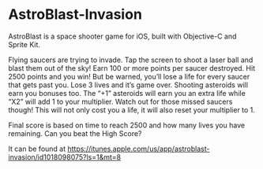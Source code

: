 # AstroBlast-Invasion
AstroBlast is a space shooter game for iOS, built with Objective-C and Sprite Kit.

Flying saucers are trying to invade. Tap the screen to shoot a laser ball and blast them out of the sky! Earn 100 or more points per saucer destroyed. Hit 2500 points and you win! But be warned, you’ll lose a life for every saucer that gets past you. Lose 3 lives and it’s game over. Shooting asteroids will earn you bonuses too. The “+1” asteroids will earn you an extra life while “X2” will add 1 to your multiplier. Watch out for those missed saucers though! This will not only cost you a life, it will also reset your multiplier to 1. 

Final score is based on time to reach 2500 and how many lives you have remaining. Can you beat the High Score?

It can be found at https://itunes.apple.com/us/app/astroblast-invasion/id1018098075?ls=1&mt=8
